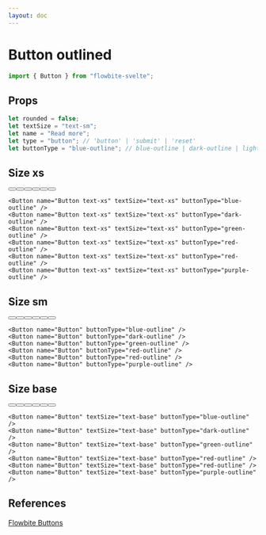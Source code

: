 ```yaml
---
layout: doc
---
```


<script>
  import { Button }from '$lib/index';
</script>

<h1 class="text-3xl w-full text-gray-900 dark:text-white">Button outlined</h1>

```js
import { Button } from "flowbite-svelte";
```

<h2 class="text-2xl w-full text-gray-900 dark:text-white py-8">Props</h2>

```js
let rounded = false;
let textSize = "text-sm";
let name = "Read more";
let type = "button"; // 'button' | 'submit' | 'reset'
let buttonType = "blue-outline"; // blue-outline | dark-outline | light-outline| green-outline | red-outline | yellow -outline| puple-outline
```

<h2 class="text-2xl w-full dark:text-white py-8">Size xs</h2>

<div class="rounded-xl w-full my-4 mx-auto bg-gradient-to-r bg-white dark:bg-gray-900 border border-gray-200 dark:border-gray-700 p-2 sm:p-6">
  <Button name="Button text-xs" textSize="text-xs" buttonType="blue-outline" />
  <Button name="Button text-xs" textSize="text-xs" buttonType="dark-outline" />
  <Button name="Button text-xs" textSize="text-xs" buttonType="green-outline" />
  <Button name="Button text-xs" textSize="text-xs" buttonType="red-outline" />
  <Button name="Button text-xs" textSize="text-xs" buttonType="red-outline" />
  <Button name="Button text-xs" textSize="text-xs" buttonType="purple-outline" />
</div>

```svelte
<Button name="Button text-xs" textSize="text-xs" buttonType="blue-outline" />
<Button name="Button text-xs" textSize="text-xs" buttonType="dark-outline" />
<Button name="Button text-xs" textSize="text-xs" buttonType="green-outline" />
<Button name="Button text-xs" textSize="text-xs" buttonType="red-outline" />
<Button name="Button text-xs" textSize="text-xs" buttonType="red-outline" />
<Button name="Button text-xs" textSize="text-xs" buttonType="purple-outline" />
```


<h2 class="text-2xl w-full dark:text-white py-8">Size sm</h2>

<div class="rounded-xl w-full my-4 mx-auto bg-gradient-to-r bg-white dark:bg-gray-900 border border-gray-200 dark:border-gray-700 p-2 sm:p-6">
  <Button name="Button" buttonType="blue-outline" />
  <Button name="Button" buttonType="dark-outline" />
  <Button name="Button" buttonType="green-outline" />
  <Button name="Button" buttonType="red-outline" />
  <Button name="Button" buttonType="red-outline" />
  <Button name="Button" buttonType="purple-outline" />
</div>

```svelte
<Button name="Button" buttonType="blue-outline" />
<Button name="Button" buttonType="dark-outline" />
<Button name="Button" buttonType="green-outline" />
<Button name="Button" buttonType="red-outline" />
<Button name="Button" buttonType="red-outline" />
<Button name="Button" buttonType="purple-outline" />
```


<h2 class="text-2xl w-full dark:text-white py-8">Size base</h2>

<div class="rounded-xl w-full my-4 mx-auto bg-gradient-to-r bg-white dark:bg-gray-900 border border-gray-200 dark:border-gray-700 p-2 sm:p-6">
<Button name="Button" textSize="text-base" buttonType="blue-outline" />
<Button name="Button" textSize="text-base" buttonType="dark-outline" />
<Button name="Button" textSize="text-base" buttonType="green-outline" />
<Button name="Button" textSize="text-base" buttonType="red-outline" />
<Button name="Button" textSize="text-base" buttonType="red-outline" />
<Button name="Button" textSize="text-base" buttonType="purple-outline" />
</div>

```svelte
<Button name="Button" textSize="text-base" buttonType="blue-outline" />
<Button name="Button" textSize="text-base" buttonType="dark-outline" />
<Button name="Button" textSize="text-base" buttonType="green-outline" />
<Button name="Button" textSize="text-base" buttonType="red-outline" />
<Button name="Button" textSize="text-base" buttonType="red-outline" />
<Button name="Button" textSize="text-base" buttonType="purple-outline" />
```

<h2 class="text-2xl w-full dark:text-white py-8">References</h2>

<p class="dark:text-white text-lg"><a href="https://flowbite.com/docs/components/buttons/" target="_blank" class="text-blue-600 hover:underline dark:text-blue-500">Flowbite Buttons</a></p>
